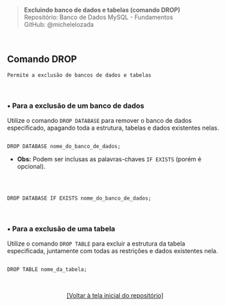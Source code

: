 > **Excluindo banco de dados e tabelas (comando DROP)**     
> Repositório: Banco de Dados MySQL - Fundamentos    
> GitHub: @michelelozada
&nbsp;
     
&nbsp;  
## Comando DROP    
```
Permite a exclusão de bancos de dados e tabelas
```

&nbsp;

### • Para a exclusão de um banco de dados
Utilize o comando `DROP DATABASE` para remover o banco de dados especificado, apagando toda a estrutura,
tabelas e dados existentes nelas.

```mysql

DROP DATABASE nome_do_banco_de_dados;
````
* **Obs:** Podem ser inclusas as palavras-chaves `IF EXISTS` (porém é opcional).

&nbsp;

````mysql

DROP DATABASE IF EXISTS nome_do_banco_de_dados;
````

&nbsp;
     
### • Para a exclusão de uma tabela
Utilize o comando `DROP TABLE` para excluir a estrutura da tabela especificada, juntamente com todas as 
restrições e dados existentes nela.

```mysql

DROP TABLE nome_da_tabela;
```

&nbsp;

<div align="center">
<a href="https://github.com/michelelozada/MySQL-Study-Notes">[Voltar à tela inicial do repositório]</a>
</div>